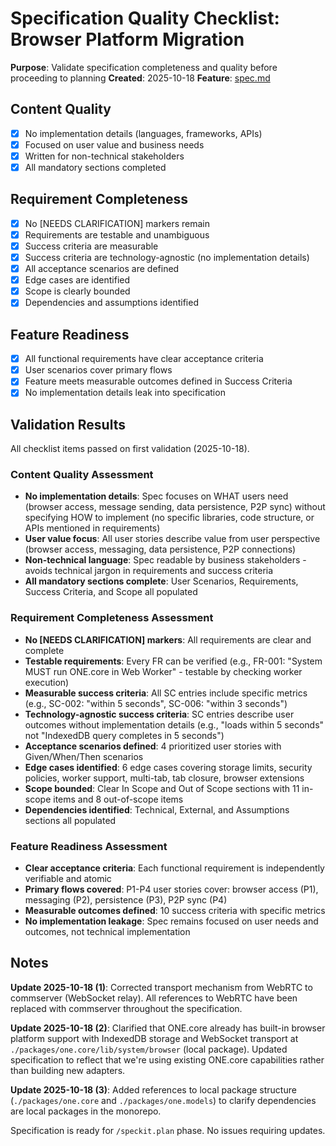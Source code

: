 # Specification Quality Checklist: Browser Platform Migration

**Purpose**: Validate specification completeness and quality before proceeding to planning
**Created**: 2025-10-18
**Feature**: [spec.md](../spec.md)

## Content Quality

- [x] No implementation details (languages, frameworks, APIs)
- [x] Focused on user value and business needs
- [x] Written for non-technical stakeholders
- [x] All mandatory sections completed

## Requirement Completeness

- [x] No [NEEDS CLARIFICATION] markers remain
- [x] Requirements are testable and unambiguous
- [x] Success criteria are measurable
- [x] Success criteria are technology-agnostic (no implementation details)
- [x] All acceptance scenarios are defined
- [x] Edge cases are identified
- [x] Scope is clearly bounded
- [x] Dependencies and assumptions identified

## Feature Readiness

- [x] All functional requirements have clear acceptance criteria
- [x] User scenarios cover primary flows
- [x] Feature meets measurable outcomes defined in Success Criteria
- [x] No implementation details leak into specification

## Validation Results

All checklist items passed on first validation (2025-10-18).

### Content Quality Assessment

- **No implementation details**: Spec focuses on WHAT users need (browser access, message sending, data persistence, P2P sync) without specifying HOW to implement (no specific libraries, code structure, or APIs mentioned in requirements)
- **User value focus**: All user stories describe value from user perspective (browser access, messaging, data persistence, P2P connections)
- **Non-technical language**: Spec readable by business stakeholders - avoids technical jargon in requirements and success criteria
- **All mandatory sections complete**: User Scenarios, Requirements, Success Criteria, and Scope all populated

### Requirement Completeness Assessment

- **No [NEEDS CLARIFICATION] markers**: All requirements are clear and complete
- **Testable requirements**: Every FR can be verified (e.g., FR-001: "System MUST run ONE.core in Web Worker" - testable by checking worker execution)
- **Measurable success criteria**: All SC entries include specific metrics (e.g., SC-002: "within 5 seconds", SC-006: "within 3 seconds")
- **Technology-agnostic success criteria**: SC entries describe user outcomes without implementation details (e.g., "loads within 5 seconds" not "IndexedDB query completes in 5 seconds")
- **Acceptance scenarios defined**: 4 prioritized user stories with Given/When/Then scenarios
- **Edge cases identified**: 6 edge cases covering storage limits, security policies, worker support, multi-tab, tab closure, browser extensions
- **Scope bounded**: Clear In Scope and Out of Scope sections with 11 in-scope items and 8 out-of-scope items
- **Dependencies identified**: Technical, External, and Assumptions sections all populated

### Feature Readiness Assessment

- **Clear acceptance criteria**: Each functional requirement is independently verifiable and atomic
- **Primary flows covered**: P1-P4 user stories cover: browser access (P1), messaging (P2), persistence (P3), P2P sync (P4)
- **Measurable outcomes defined**: 10 success criteria with specific metrics
- **No implementation leakage**: Spec remains focused on user needs and outcomes, not technical implementation

## Notes

**Update 2025-10-18 (1)**: Corrected transport mechanism from WebRTC to commserver (WebSocket relay). All references to WebRTC have been replaced with commserver throughout the specification.

**Update 2025-10-18 (2)**: Clarified that ONE.core already has built-in browser platform support with IndexedDB storage and WebSocket transport at `./packages/one.core/lib/system/browser` (local package). Updated specification to reflect that we're using existing ONE.core capabilities rather than building new adapters.

**Update 2025-10-18 (3)**: Added references to local package structure (`./packages/one.core` and `./packages/one.models`) to clarify dependencies are local packages in the monorepo.

Specification is ready for `/speckit.plan` phase. No issues requiring updates.
